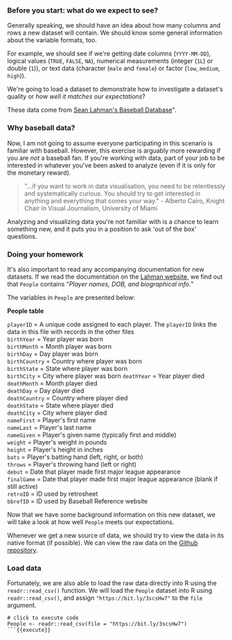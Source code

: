 ### Before you start: what do we expect to see?

Generally speaking, we should have an idea about how many columns and rows a new dataset will contain. We should know some general information about the variable formats, too. 

For example, we should see if we're getting date columns (`YYYY-MM-DD`), logical values (`TRUE`, `FALSE`, `NA`), numerical measurements (integer (`1L`) or double (`1`)), or text data (character (`male` and `female`) or factor (`low`, `medium`, `high`)).

We're going to load a dataset to demonstrate how to investigate a dataset's quality or *how well it matches our expectations*? 

These data come from [Sean Lahman's Baseball Database](http://www.seanlahman.com/baseball-archive/statistics/)".

### Why baseball data? 

Now, I am not going to assume everyone participating in this scenario is familiar with baseball. However, this exercise is arguably more rewarding if you are *not* a baseball fan. If you're working with data, part of your job to be interested in whatever you've been asked to analyze (even if it is only for the monetary reward).

> "...if you want to work in data visualisation, you need to be relentlessly and systematically curious. You should try to get interested in anything and everything that comes your way." - Alberto Cairo, Knight Chair in Visual Journalism, University of Miami

Analyzing and visualizing data you're not familiar with is a chance to learn something new, and it puts you in a position to ask 'out of the box' questions. 

### Doing your homework

It's also important to read any accompanying documentation for new datasets. If we read the documentation on the [Lahman website](http://www.seanlahman.com/files/database/readme2017.txt), we find out that `People` contains "*Player names, DOB, and biographical info.*" 

The variables in `People` are presented below: 

**People table**

`playerID` = A unique code assigned to each player. The `playerID` links the data in this file with records in the other files     
`birthYear` = Year player was born  
`birthMonth` = Month player was born  
`birthDay` = Day player was born  
`birthCountry` = Country where player was born  
`birthState` = State where player was born  
`birthCity` = City where player was born
`deathYear` = Year player died  
`deathMonth` = Month player died  
`deathDay` = Day player died  
`deathCountry` = Country where player died   
`deathState` = State where player died  
`deathCity` = City where player died  
`nameFirst` = Player's first name  
`nameLast` = Player's last name  
`nameGiven` = Player's given name (typically first and middle)  
`weight` = Player's weight in pounds  
`height` = Player's height in inches  
`bats` = Player's batting hand (left, right, or both)          
`throws` = Player's throwing hand (left or right)  
`debut` = Date that player made first major league appearance  
`finalGame` = Date that player made first major league appearance (blank if still active)  
`retroID` = ID used by retrosheet  
`bbrefID` = ID used by Baseball Reference website   


Now that we have some background information on this new dataset, we will take a look at how well `People` meets our expectations.  

Whenever we get a new source of data, we should try to view the data in its native format (if possible). We can view the raw data on the [Github repository](https://resources.oreilly.com/katacoda/martin-frigaard/blob/master/03-effective-storytelling/data/People.csv). 

### Load data

Fortunately, we are also able to load the raw data directly into R using the `readr::read_csv()` function. We will load the `People` dataset into R using `readr::read_csv()`, and assign `"https://bit.ly/3scsHw7"` to the `file` argument. 

```
# click to execute code
People <- readr::read_csv(file = "https://bit.ly/3scsHw7")
```{{execute}}


